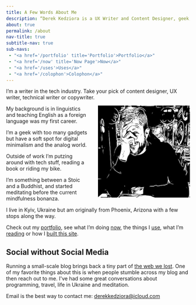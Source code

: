 ```yaml
---
title: A Few Words About Me
description: “Derek Kedziora is a UX Writer and Content Designer, geek, tinkerer and avid reader.”   
about: true
permalink: /about
nav-title: true
subtitle-nav: true 
sub-navs:
 - "<a href='/portfolio' title='Portfolio'>Portfolio</a>"
 - "<a href='/now' title='Now Page'>Now</a>"
 - "<a href='/uses'>Uses</a>"
 - "<a href='/colophon'>Colophon</a>"
--- 
```


I’m a writer in the tech industry. Take your pick of content designer, UX writer, technical writer or copywriter. 

<img src="/static/derek.jpg" alt="The author at a cafe" title="Derek Kedziora" loading="lazy" style="float: right; padding-left: 5%; max-width: 50%;">

My background is in linguistics and teaching English as a foreign language was my first career. 

I’m a geek with too many gadgets but have a soft spot for digital minimalism and the analog world.  

Outside of work I’m putzing around with tech stuff, reading a book or riding my bike. 

I’m something between a Stoic and a Buddhist, and started meditating before the current mindfulness bonanza. 

I live in Kyiv, Ukraine but am originally from Phoenix, Arizona with a few stops along the way. 

Check out my [portfolio](/portfolio), see what I’m doing [now](/now), the things I [use](/uses), what I’m [reading](/reading) or how I [built this site](/colophon).  

## Social without Social Media 

Running a small-scale blog brings back a tiny part of [the web we lost](https://anildash.com/2012/12/13/the_web_we_lost/). One of my favorite things about this is when people stumble across my blog and then reach out to me. I've had some great conversations about programming, travel, life in Ukraine and meditation.  

Email is the best way to contact me: derekkedziora@icloud.com 